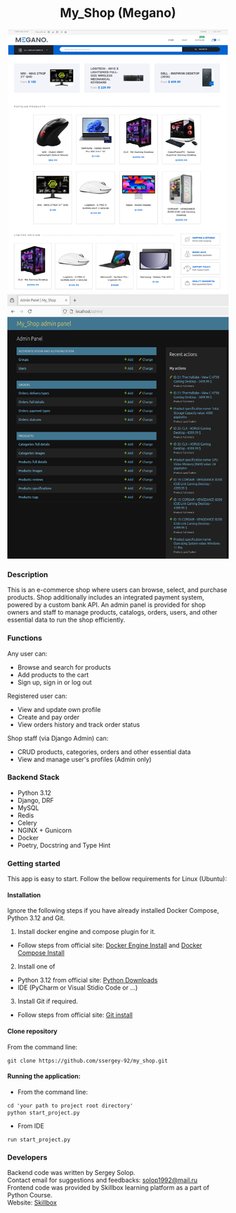 <h1 align="center">My_Shop (Megano)</h1>
<p float="left"  align="center">
  <img alt="My_Shop site screenshot" style="height:600px;width:500px;" src="./shop/My_Shop_(Megano).png"/>
  <img alt="My_Shop admin screenshot" style="height:600px;width:550px;" src="./shop/Admin_Panel_My_Shop.png"/>
</p>


### Description  ###

This is an e-commerce shop where users can browse, select, and purchase products. 
Shop additionally includes an integrated payment system, powered by a custom bank API. 
An admin panel is provided for shop owners and staff to manage products, catalogs, 
orders, users, and other essential data to run the shop efficiently.

### Functions ###

Any user can:
- Browse and search for products
- Add products to the cart
- Sign up, sign in or log out

Registered user can:
- View and update own profile
- Create and pay order
- View orders history and track order status

Shop staff (via Django Admin) can:
- CRUD products, categories, orders and other essential data
- View and manage user's profiles (Admin only)


### Backend Stack ###

- Python 3.12
- Django, DRF
- MySQL
- Redis
- Celery
- NGINX + Gunicorn
- Docker
- Poetry, Docstring and Type Hint 

### Getting started 

This app is easy to start. Follow  the bellow requirements for Linux (Ubuntu): 

#### Installation
Ignore the following steps if you have already installed Docker Compose, Python 3.12 and Git.

1. Install docker engine and compose plugin for it.   
- Follow steps from official site:  [Docker Engine Install](https://docs.docker.com/engine/install/ubuntu/) and [Docker Compose Install](https://docs.docker.com/compose/install/)

2. Install one of 
- Python 3.12 from official site:  [Python Downloads](https://www.python.org/downloads/)
- IDE (PyCharm or Visual Stidio Code or ...)

3. Install Git if required.
- Follow steps from official site: [Git install](https://git-scm.com/book/en/v2/Getting-Started-Installing-Git)

#### Clone repository
From the command line: 
```
git clone https://github.com/ssergey-92/my_shop.git
```

#### Running the application:

- From the command line: 
```
cd 'your path to project root directory'
python start_project.py
```
- From IDE
```
run start_project.py
```

### Developers ###

Backend code was written by Sergey Solop.    
Contact email for suggestions and feedbacks: solop1992@mail.ru  
Frontend code was provided by Skillbox learning platform as a part of Python Course.  
Website: [Skillbox](https://skillbox.ru/)